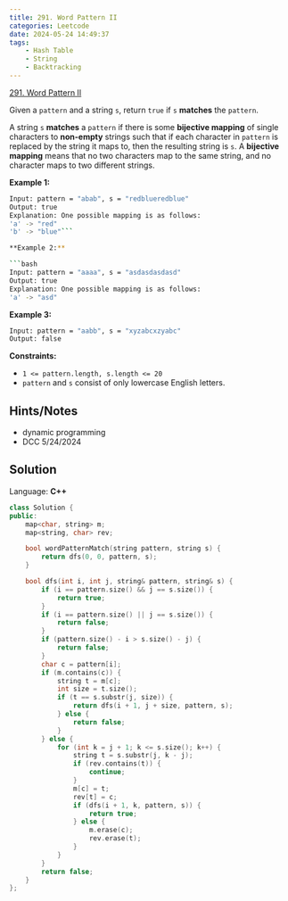 ```yaml
---
title: 291. Word Pattern II
categories: Leetcode
date: 2024-05-24 14:49:37
tags:
    - Hash Table
    - String
    - Backtracking
---
```


[291. Word Pattern II](https://leetcode.com/problems/word-pattern-ii/description/?envType=weekly-question&envId=2024-05-22)

Given a `pattern` and a string `s`, return `true` if `s` **matches**  the `pattern`.

A string `s` <b>matches</b> a `pattern` if there is some **bijective mapping**  of single characters to **non-empty**  strings such that if each character in `pattern` is replaced by the string it maps to, then the resulting string is `s`. A **bijective mapping**  means that no two characters map to the same string, and no character maps to two different strings.

**Example 1:**

```bash
Input: pattern = "abab", s = "redblueredblue"
Output: true
Explanation: One possible mapping is as follows:
'a' -> "red"
'b' -> "blue"```

**Example 2:**

```bash
Input: pattern = "aaaa", s = "asdasdasdasd"
Output: true
Explanation: One possible mapping is as follows:
'a' -> "asd"
```

**Example 3:**

```bash
Input: pattern = "aabb", s = "xyzabcxzyabc"
Output: false
```

**Constraints:**

- `1 <= pattern.length, s.length <= 20`
- `pattern` and `s` consist of only lowercase English letters.

## Hints/Notes

- dynamic programming
- DCC 5/24/2024

## Solution

Language: **C++**

```C++
class Solution {
public:
    map<char, string> m;
    map<string, char> rev;

    bool wordPatternMatch(string pattern, string s) {
        return dfs(0, 0, pattern, s);
    }

    bool dfs(int i, int j, string& pattern, string& s) {
        if (i == pattern.size() && j == s.size()) {
            return true;
        }
        if (i == pattern.size() || j == s.size()) {
            return false;
        }
        if (pattern.size() - i > s.size() - j) {
            return false;
        }
        char c = pattern[i];
        if (m.contains(c)) {
            string t = m[c];
            int size = t.size();
            if (t == s.substr(j, size)) {
                return dfs(i + 1, j + size, pattern, s);
            } else {
                return false;
            }
        } else {
            for (int k = j + 1; k <= s.size(); k++) {
                string t = s.substr(j, k - j);
                if (rev.contains(t)) {
                    continue;
                }
                m[c] = t;
                rev[t] = c;
                if (dfs(i + 1, k, pattern, s)) {
                    return true;
                } else {
                    m.erase(c);
                    rev.erase(t);
                }
            }
        }
        return false;
    }
};
```
